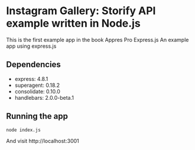 # Instagram Gallery: Storify API example written in Node.js

This is the first example app in the book Appres Pro Express.js 
An example app using express.js

## Dependencies

* express: 4.8.1
* superagent: 0.18.2
* consolidate: 0.10.0
* handlebars: 2.0.0-beta.1

## Running the app
```
node index.js
```
And visit http://localhost:3001
